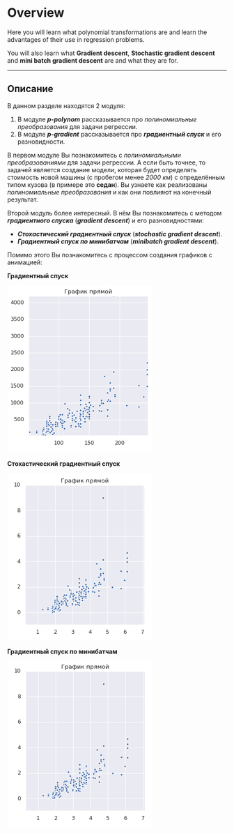 # Overview

Here you will learn what polynomial transformations are and learn the advantages of their use in regression problems.

You will also learn what **Gradient descent**, **Stochastic gradient descent** and **mini batch gradient descent** are and what they are for.

---

## Описание

В данном разделе находятся 2 модуля:
1. В модуле ___p-polynom___ рассказывается про _полиномиальные преобразования_ для задачи регрессии.
1. В модуле ___p-gradient___ рассказывается про ___градиентный спуск___ и его разновидности.

В первом модуле Вы познакомитесь с _полиномиальными преобразованиями_ для задачи регрессии.
А если быть точнее, то задачей является создание модели, которая будет определять стоимость новой машины (с пробегом менее _2000 км_) с определённым типом кузова (в примере это **седан**).
Вы узнаете как реализованы _полиномиальные преобразования_ и как они повлияют на конечный результат.

Второй модуль более интересный.
В нём Вы познакомитесь с методом ___градиентного спуска___ (___gradient descent___) и его разновидностями:
* ___Стохастический градиентный спуск___ (___stochastic gradient descent___).
* ___Градиентный спуск по минибатчам___ (___minibatch gradient descent___).

Помимо этого Вы познакомитесь с процессом создания графиков с анимацией:

**Градиентный спуск**

![gradient descent-01](../images/part05/gradient_descent_animation-01.gif)

**Стохастический градиентный спуск**

![stochastic gradient descent-01](../images/part05/stochastic_gradient_descent_animation-03.gif)

**Градиентный спуск по минибатчам**

![minibatch gradient descent-01](../images/part05/minibatch_gradient_descent_animation-01.gif)
